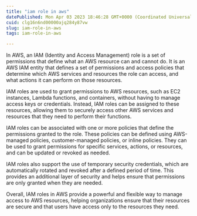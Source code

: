 ```yaml
---
title: "iam role in aws"
datePublished: Mon Apr 03 2023 18:46:28 GMT+0000 (Coordinated Universal Time)
cuid: clg16n6nd00000ajq284y87vw
slug: iam-role-in-aws
tags: iam-role-in-aws

---
```


In AWS, an IAM (Identity and Access Management) role is a set of permissions that define what an AWS resource can and cannot do. It is an AWS IAM entity that defines a set of permissions and access policies that determine which AWS services and resources the role can access, and what actions it can perform on those resources.

IAM roles are used to grant permissions to AWS resources, such as EC2 instances, Lambda functions, and containers, without having to manage access keys or credentials. Instead, IAM roles can be assigned to these resources, allowing them to securely access other AWS services and resources that they need to perform their functions.

IAM roles can be associated with one or more policies that define the permissions granted to the role. These policies can be defined using AWS-managed policies, customer-managed policies, or inline policies. They can be used to grant permissions for specific services, actions, or resources, and can be updated or revoked as needed.

IAM roles also support the use of temporary security credentials, which are automatically rotated and revoked after a defined period of time. This provides an additional layer of security and helps ensure that permissions are only granted when they are needed.

Overall, IAM roles in AWS provide a powerful and flexible way to manage access to AWS resources, helping organizations ensure that their resources are secure and that users have access only to the resources they need.